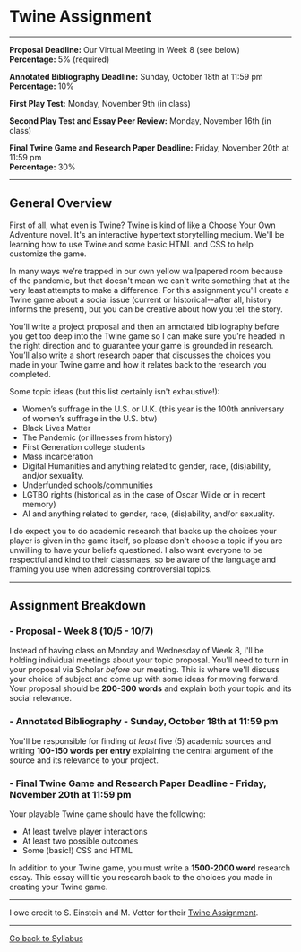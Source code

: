 # Twine Assignment

_____

**Proposal Deadline:** Our Virtual Meeting in Week 8 (see below) <br />
**Percentage:** 5% (required)

**Annotated Bibliography Deadline:** Sunday, October 18th at 11:59 pm <br />
**Percentage:** 10%

**First Play Test:** Monday, November 9th (in class)

**Second Play Test and Essay Peer Review:** Monday, November 16th (in class)

**Final Twine Game and Research Paper Deadline:** Friday, November 20th at 11:59 pm <br />
**Percentage:** 30%

_____

## General Overview

First of all, what even is Twine? Twine is kind of like a Choose Your Own Adventure novel. It's an interactive hypertext storytelling medium. We'll be learning how to use Twine and some basic HTML and CSS to help customize the game.

In many ways we’re trapped in our own yellow wallpapered room because of the pandemic, but that doesn't mean we can't write something that at the very least attempts to make a difference. For this assignment you'll create a Twine game about a social issue (current or historical--after all, history informs the present), but you can be creative about how you tell the story. 

You’ll write a project proposal and then an annotated bibliography before you get too deep into the Twine game so I can make sure you’re headed in the right direction and to guarantee your game is grounded in research. You’ll also write a short research paper that discusses the choices you made in your Twine game and how it relates back to the research you completed.

Some topic ideas (but this list certainly isn't exhaustive!): 
* Women’s suffrage in the U.S. or U.K. (this year is the 100th anniversary of women’s suffrage in the U.S. btw)
* Black Lives Matter 
* The Pandemic (or illnesses from history)
* First Generation college students
* Mass incarceration 
* Digital Humanities and anything related to gender, race, (dis)ability, and/or sexuality. 
* Underfunded schools/communities
* LGTBQ rights (historical as in the case of Oscar Wilde or in recent memory)
* AI and anything related to gender, race, (dis)ability, and/or sexuality. 

I do expect you to do academic research that backs up the choices your player is given in the game itself, so please don't choose a topic if you are unwilling to have your beliefs questioned. I also want everyone to be respectful and kind to their classmaes, so be aware of the language and framing you use when addressing controversial topics. 

_____

## Assignment Breakdown

### - Proposal - Week 8 (10/5 - 10/7)

Instead of having class on Monday and Wednesday of Week 8, I'll be holding individual meetings about your topic proposal. You'll need to turn in your proposal via Scholar *before* our meeting. This is where we'll discuss your choice of subject and come up with some ideas for moving forward. Your proposal should be **200-300 words** and explain both your topic and its social relevance.  

### - Annotated Bibliography - Sunday, October 18th at 11:59 pm

You'll be responsible for finding *at least* five (5) academic sources and writing **100-150 words per entry** explaining the central argument of the source and its relevance to your project.

### - Final Twine Game and Research Paper Deadline - Friday, November 20th at 11:59 pm

Your playable Twine game should have the following:
* At least twelve player interactions
* At least two possible outcomes
* Some (basic!) CSS and HTML

In addition to your Twine game, you must write a **1500-2000 word** research essay. This essay will tie you research back to the choices you made in creating your Twine game. 

_____


I owe credit to S. Einstein and M. Vetter for their [Twine Assignment](http://www.digitalrhetoriccollaborative.org/wp-content/uploads/2015/05/Einstein-Vetter-Twine-Game-Assignment-.pdf).

_____

[Go back to Syllabus](https://deanna-stover.github.io/coursesCNU/2020/idst270fall2020) 

